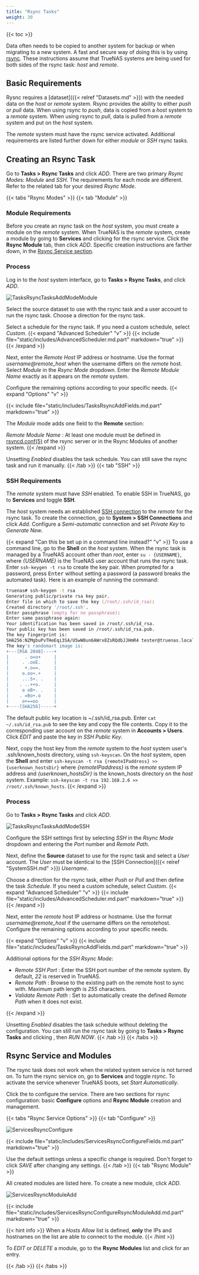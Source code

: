 ```yaml
---
title: "Rsync Tasks"
weight: 30
---
```


{{< toc >}}

Data often needs to be copied to another system for backup or when migrating to a new system.
A fast and secure way of doing this is by using [rsync](https://rsync.samba.org/).
These instructions assume that TrueNAS systems are being used for both sides of the rsync task: *host* and *remote*.

## Basic Requirements

Rysnc requires a [dataset]({{< relref "Datasets.md" >}}) with the needed data on the *host* or *remote* system.
Rsync provides the ability to either *push* or *pull* data.
When using rsync to *push*, data is copied from a *host* system to a *remote* system.
When using rsync to *pull*, data is pulled from a *remote* system and put on the *host* system.

The *remote* system must have the rsync service activated.
Additional requirements are listed further down for either *module* or *SSH* rsync tasks.


## Creating an Rsync Task

Go to **Tasks > Rsync Tasks** and click *ADD*.
There are two primary *Rsync Mode*s: *Module* and *SSH*.
The requirements for each mode are different.
Refer to the related tab for your desired *Rsync Mode*.

{{< tabs "Rsync Modes" >}}
{{< tab "Module" >}}
### Module Requirements

Before you create an rsync task on the *host* system, you must create a module on the *remote* system.
When TrueNAS is the *remote* system, create a module by going to **Services** and clicking <i class="fa fa-pencil" aria-hidden="true" title="Pen"></i> for the rsync service.
Click the **Rsync Module** tab, then click *ADD*.
Specific creation instructions are farther down, in the [Rsync Service section](#rsync-service-and-modules).

### Process

Log in to the *host* system interface, go to **Tasks > Rsync Tasks**, and click *ADD*.

![TasksRsyncTasksAddModeModule](/images/CORE/12.0/TasksRsyncTasksAddModeModule.png "Rsync Task: Module Mode")

Select the source dataset to use with the rsync task and a user account to run the rsync task.
Choose a direction for the rsync task.

Select a schedule for the rsync task.
If you need a custom schedule, select *Custom*.
{{< expand "Advanced Scheduler" "v" >}}
{{< include file="static/includes/AdvancedScheduler.md.part" markdown="true" >}}
{{< /expand >}}

Next, enter the *Remote Host* IP address or hostname.
Use the format *username@remote_host* when the username differs on the *remote* host.
Select *Module* in the *Rsync Mode* dropdown. 
Enter the *Remote Module Name* exactly as it appears on the *remote* system.

Configure the remaining options according to your specific needs.
{{< expand "Options" "v" >}}

{{< include file="static/includes/TasksRsyncAddFields.md.part" markdown="true" >}}

The *Module* mode adds one field to the **Remote** section:

*Remote Module Name* : At least one module must be defined in [rsyncd.conf(5)](https://www.samba.org/ftp/rsync/rsyncd.conf.html) of the rsync server or in the Rsync Modules of another system.
{{< /expand >}}

Unsetting *Enabled* disables the task schedule.
You can still save the rsync task and run it manually.
{{< /tab >}}
{{< tab "SSH" >}}
### SSH Requirements

The *remote* system must have *SSH* enabled.
To enable SSH in TrueNAS, go to **Services** and toggle **SSH**.

The *host* system needs an established [SSH connection]() to the *remote* for the rsync task.
To create the connection, go to **System > SSH Connections** and click *Add*.
Configure a *Semi-automatic* connection and set *Private Key* to *Generate New*.

{{< expand "Can this be set up in a command line instead?" "v" >}}
To use a command line, go to the **Shell** on the *host* system.
When the rsync task is managed by a TrueNAS account other than *root*, enter `su - {USERNAME}`, where *{USERNAME}* is the TrueNAS user account that runs the rsync task.
Enter `ssh-keygen -t rsa` to create the key pair.
When prompted for a password, press <kbd>Enter</kbd> without setting a password (a password breaks the automated task).
Here is an example of running the command:

```zsh
truenas# ssh-keygen -t rsa
Generating public/private rsa key pair.
Enter file in which to save the key (/root/.ssh/id_rsa):
Created directory '/root/.ssh'.
Enter passphrase (empty for no passphrase):
Enter same passphrase again:
Your identification has been saved in /root/.ssh/id_rsa.
Your public key has been saved in /root/.ssh/id_rsa.pub.
The key fingerprint is:
SHA256:NZMgbuPvTHeEqi3SA/U5wW8un6AWrx8ZsRQdbJJHmR4 tester@truenas.local
The key's randomart image is:
+---[RSA 2048]----+
|      . o=o+     |
|     . .ooE.     |
|      +.o==.     |
|     o.oo+.+     |
|     ...S+. .    |
|    . ..++o.     |
|     o oB+. .    |
|    . =Bo+.o     |
|     o+==oo      |
+----[SHA256]-----+
```
The default public key location is <file>\~/.ssh/id_rsa.pub</file>.
Enter `cat ~/.ssh/id_rsa.pub` to see the key and copy the file contents.
Copy it to the corresponding user account on the *remote* system in **Accounts > Users**.
Click *EDIT* and paste the key in *SSH Public Key*.

Next, copy the host key from the *remote* system to the *host* system user's <file>.ssh/known_hosts</file> directory, using `ssh-keyscan`.
On the *host* system, open the **Shell** and enter `ssh-keyscan -t rsa {remoteIPaddress} >> {userknown_hostsDir}` where *{remoteIPaddress}* is the *remote* system IP address and *{userknown_hostsDir}* is the <file>known_hosts</file> directory on the *host* system.
Example: `ssh-keyscan -t rsa 192.168.2.6 >> /root/.ssh/known_hosts`.
{{< /expand >}}

### Process

Go to **Tasks > Rsync Tasks** and click *ADD*.

![TasksRsyncTasksAddModeSSH](/images/CORE/12.0/TasksRsyncTasksAddModeSSH.png "Rsync Task: SSH Mode")

Configure the SSH settings first by selecting *SSH* in the *Rsync Mode* dropdown and entering the *Port* number and *Remote Path*.

Next, define the **Source** dataset to use for the rsync task and select a *User* account.
The *User* must be identical to the [SSH Connection]({{< relref "SystemSSH.md" >}}) *Username*.

Choose a direction for the rsync task, either *Push* or *Pull* and then define the task *Schedule*.
If you need a custom schedule, select *Custom*.
{{< expand "Advanced Scheduler" "v" >}}
{{< include file="static/includes/AdvancedScheduler.md.part" markdown="true" >}}
{{< /expand >}}

Next, enter the *remote* host IP address or hostname.
Use the format *username@remote_host* if the username differs on the *remote*host.
Configure the remaining options according to your specific needs.

{{< expand "Options" "v" >}}
{{< include file="static/includes/TasksRsyncAddFields.md.part" markdown="true" >}}

Additional options for the *SSH Rsync Mode*:

* *Remote SSH Port* : Enter the SSH port number of the remote system. By default, *22* is reserved in TrueNAS.
* *Remote Path* : Browse to the existing path on the remote host to sync with. Maximum path length is *255* characters.
* *Validate Remote Path* : Set to automatically create the defined *Remote Path* when it does not exist.

{{< /expand >}}

Unsetting *Enabled* disables the task schedule without deleting the configuration.
You can still run the rsync task by going to **Tasks > Rsync Tasks** and clicking <i class="fa fa-chevron-right"></i>, then *RUN NOW*.
{{< /tab >}}
{{< /tabs >}}

## Rsync Service and Modules

The rsync task does not work when the related system service is not turned on.
To turn the rsync service on, go to **Services** and toggle *rsync*.
To activate the service whenever TrueNAS boots, set *Start Automatically*.

Click the <i class="fa fa-pencil" aria-hidden="true" title="pencil"></i> to configure the service.
There are two sections for rsync configuration: basic **Configure** options and **Rsync Module** creation and management.

{{< tabs "Rsync Service Options" >}}
{{< tab "Configure" >}}

![ServicesRsyncConfigure](/images/CORE/12.0/ServicesRsyncConfigure.png "rsync service options")

{{< include file="static/includes/ServicesRsyncConfigureFields.md.part" markdown="true" >}}

Use the default settings unless a specific change is required.
Don't forget to click *SAVE* after changing any settings.
{{< /tab >}}
{{< tab "Rsync Module" >}}

All created modules are listed here.
To create a new module, click *ADD*.

![ServicesRsyncModuleAdd](/images/CORE/12.0/ServicesRsyncModuleAdd.png "Creating a rsync module")

{{< include file="static/includes/ServicesRsyncConfigureRsyncModuleAdd.md.part" markdown="true" >}}

{{< hint info >}}
When a *Hosts Allow* list is defined, **only** the IPs and hostnames on the list are able to connect to the module.
{{< /hint >}}

To *EDIT* or *DELETE* a module, go to the **Rsync Modules** list and click <i class="fa fa-chevron-right"></i> for an entry.

{{< /tab >}}
{{< /tabs >}}
